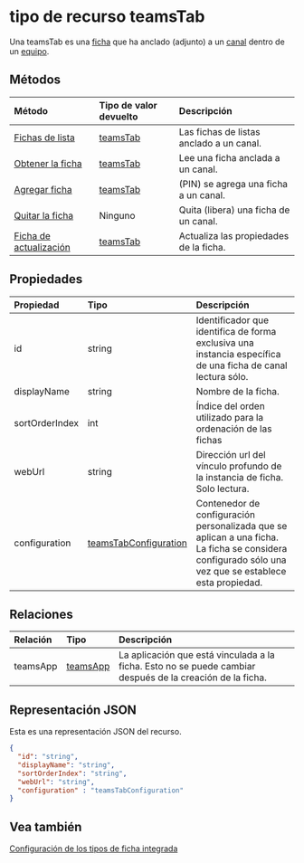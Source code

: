 # <a name="teamstab-resource-type"></a>tipo de recurso teamsTab



Una teamsTab es una [ficha](../resources/teamstab.md) que ha anclado (adjunto) a un [canal](channel.md) dentro de un [equipo](team.md). 

## <a name="methods"></a>Métodos

| Método       | Tipo de valor devuelto  |Descripción|
|:---------------|:--------|:----------|
|[Fichas de lista](../api/teamstab_list.md) | [teamsTab](teamstab.md) | Las fichas de listas anclado a un canal.|
|[Obtener la ficha](../api/teamstab_get.md) | [teamsTab](teamstab.md) | Lee una ficha anclada a un canal.|
|[Agregar ficha](../api/teamstab_add.md) | [teamsTab](teamstab.md) | (PIN) se agrega una ficha a un canal.|
|[Quitar la ficha](../api/teamstab_delete.md) | Ninguno | Quita (libera) una ficha de un canal.|
|[Ficha de actualización](../api/teamstab_update.md) | [teamsTab](teamstab.md) | Actualiza las propiedades de la ficha.|


## <a name="properties"></a>Propiedades

|Propiedad|Tipo|Descripción|
|:---------------|:--------|:----------|
|  id              |   string                  |  Identificador que identifica de forma exclusiva una instancia específica de una ficha de canal lectura sólo.     |
|  displayName            |   string                  |  Nombre de la ficha.     |
|  sortOrderIndex  |   int                     |  Índice del orden utilizado para la ordenación de las fichas     |
|  webUrl          |   string                  |  Dirección url del vínculo profundo de la instancia de ficha. Solo lectura.     |
|  configuration        |   [teamsTabConfiguration](teamstabconfiguration.md) |  Contenedor de configuración personalizada que se aplican a una ficha. La ficha se considera configurado sólo una vez que se establece esta propiedad.     |

## <a name="relationships"></a>Relaciones

| Relación | Tipo   | Descripción |
|:---------------|:--------|:----------|
|teamsApp|[teamsApp](teamsapp.md) | La aplicación que está vinculada a la ficha. Esto no se puede cambiar después de la creación de la ficha. |

## <a name="json-representation"></a>Representación JSON

Esta es una representación JSON del recurso.


<!-- {
  "blockType": "resource",
  "baseType": "microsoft.graph.entity",
  "@odata.type": "microsoft.graph.teamsTab"
}-->

```json
{  
  "id": "string",
  "displayName": "string",
  "sortOrderIndex": "string",
  "webUrl": "string",
  "configuration" : "teamsTabConfiguration"
}

```

<!-- uuid: 8fcb5dbc-d5aa-4681-8e31-b001d5168d79
2015-10-25 14:57:30 UTC -->
<!-- {
  "type": "#page.annotation",
  "description": "teamsTab resource",
  "keywords": "",
  "section": "documentation",
  "tocPath": ""
}-->

## <a name="see-also"></a>Vea también

[Configuración de los tipos de ficha integrada](../../../concepts/teams-configuring-builtin-tabs.md)
